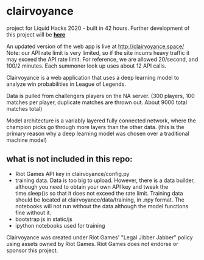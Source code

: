 # clairvoyance
project for Liquid Hacks 2020 - built in 42 hours. Further development of this project will be **[here](https://github.com/seangao14/clairvoyance2.0)**

An updated version of the web app is live at http://clairvoyance.space/  
Note: our API rate limit is very limited, so if the site incurrs heavy traffic it may exceed the API rate limit. For reference, we are allowed 20/second, and 100/2 minutes. Each summoner look up uses about 12 API calls.

Clairvoyance is a web application that uses a deep learning model to analyze win probabilities in League of Legends.

Data is pulled from challengers players on the NA server. (300 players, 100 matches per player, duplicate matches are thrown out. About 9000 total matches total)

Model architecture is a variably layered fully connected network, where the champion picks go through more layers than the other data. (this is the primary reason why a deep learning model was chosen over a traditional machine model)


## what is not included in this repo:
- Riot Games API key in clairvoyance/config.py
- training data. Data is too big to upload. However, there is a data builder, although you need to obtain your own API key and tweak the time.sleep()s so that it does not exceed the rate limit. Training data should be located at clairvoyance/data/training, in .npy format. The notebooks will not run without the data although the model functions fine without it.
- bootstrap js in static/js
- ipython notebooks used for training


Clairvoyance was created under Riot Games' "Legal Jibber Jabber" policy using assets owned by Riot Games. Riot Games does not endorse or sponsor this project.
